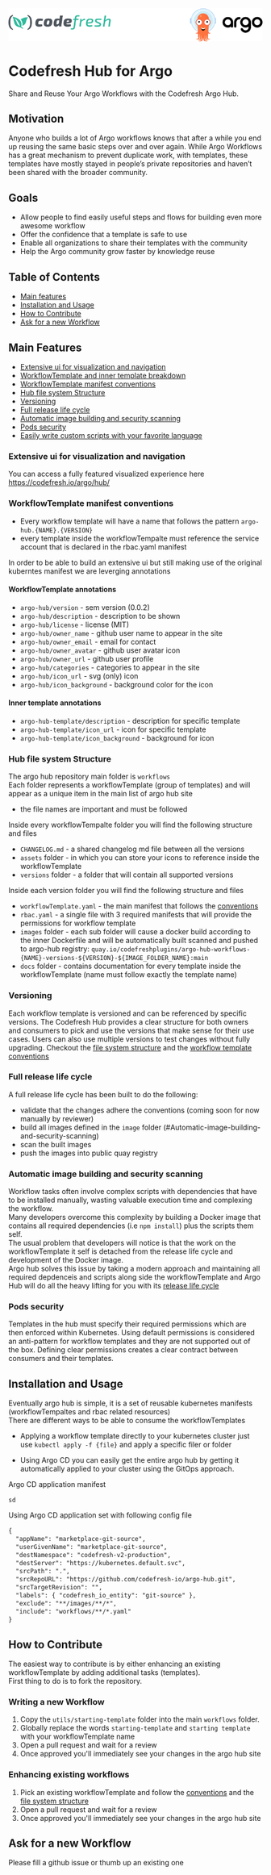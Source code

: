 <p align="center"><img src="./utils/icons/logo.png" alt="Codefresh"></p>

# Codefresh Hub for Argo

Share and Reuse Your Argo Workflows with the Codefresh Argo Hub.

## Motivation
Anyone who builds a lot of Argo workflows knows that after a while you end up reusing the same basic steps over and over again. While Argo Workflows has a great mechanism to prevent duplicate work, with templates, these templates have mostly stayed in people’s private repositories and haven’t been shared with the broader community.

## Goals
* Allow people to find easily useful steps and flows for building even more awesome workflow
* Offer the confidence that a template is safe to use
* Enable all organizations to share their templates with the community
* Help the Argo community grow faster by knowledge reuse

## Table of Contents
* [Main features](#Main-Features)
* [Installation and Usage](#Installation-and-Usage)
* [How to Contribute](#How-to-Contribute)
* [Ask for a new Workflow](#Ask-for-a-new-Workflow)

## Main Features
* [Extensive ui for visualization and navigation](#Extensive-ui-for-visualization-and-navigation) 
* [WorkflowTemplate and inner template breakdown](#WorkflowTemplate-and-inner-template-breakdown)
* [WorkflowTemplate manifest conventions](#WorkflowTemplate-manifest-conventions)
* [Hub file system Structure](#Hub-file-system-Structure)
* [Versioning](#Versioning)
* [Full release life cycle](#Full-release-life-cycle)
* [Automatic image building and security scanning](#Automatic-image-building-and-security-scanning)
* [Pods security](#Pods-security)
* [Easily write custom scripts with your favorite language](#Easily-write-custom-scripts-with-your-favorite-language)

### Extensive ui for visualization and navigation
You can access a fully featured visualized experience here https://codefresh.io/argo/hub/

### WorkflowTemplate manifest conventions
* Every workflow template will have a name that follows the pattern `argo-hub.{NAME}.{VERSION}`
* every template inside the workflowTempalte must reference the service account that is declared in the rbac.yaml manifest

In order to be able to build an extensive ui but still making use of the original kuberntes manifest we are leverging annotations

#### WorkflowTemplate annotations
* `argo-hub/version` - sem version (0.0.2)
* `argo-hub/description` - description to be shown
* `argo-hub/license` - license (MIT)
* `argo-hub/owner_name` - github user name to appear in the site
* `argo-hub/owner_email` - email for contact
* `argo-hub/owner_avatar` - github user avatar icon
* `argo-hub/owner_url` - github user profile
* `argo-hub/categories` - categories to appear in the site
* `argo-hub/icon_url` - svg (only) icon
* `argo-hub/icon_background` - background color for the icon

#### Inner template annotations
* `argo-hub-template/description` - description for specific template
* `argo-hub-template/icon_url` - icon for specific template
* `argo-hub-template/icon_background` - background for icon 


### Hub file system Structure
The argo hub repository main folder is `workflows` <br>
Each folder represents a workflowTemplate (group of templates) and will appear as a unique item in the main list of argo hub site <br>

* the file names are important and must be followed

Inside every workflowTempalte folder you will find the following structure and files <br>
* `CHANGELOG.md` - a shared changelog md file between all the versions
* `assets` folder - in which you can store your icons to reference inside the workflowTemplate
* `versions` folder - a folder that will contain all supported versions

Inside each version folder you will find the following structure and files <br>
* `workflowTemplate.yaml` - the main manifest that follows the [conventions](#WorkflowTemplate-manifest-conventions)
* `rbac.yaml` - a single file with 3 required manifests that will provide the permissions for workflow template
* `images` folder - each sub folder will cause a docker build according to the inner Dockerfile and will be automatically built scanned and pushed to argo-hub registry: `quay.io/codefreshplugins/argo-hub-workflows-{NAME}-versions-${VERSION}-${IMAGE_FOLDER_NAME}:main`
* `docs` folder - contains documentation for every template inside the workflowTemplate (name must follow exactly the template name)

### Versioning
Each workflow template is versioned and can be referenced by specific versions. The Codefresh Hub provides a clear structure for both owners and consumers to pick and use the versions that make sense for their use cases. Users can also use multiple versions to test changes without fully upgrading.
Checkout the [file system structure](#Hub-file-system-Structure) and the [workflow template conventions](#WorkflowTemplate-manifest-conventions)

### Full release life cycle
A full release life cycle has been built to do the following:
* validate that the changes adhere the conventions (coming soon for now manually by reviewer)
* build all images defined in the `image` folder (#Automatic-image-building-and-security-scanning)
* scan the built images
* push the images into public quay registry

### Automatic image building and security scanning
Workflow tasks often involve complex scripts with dependencies that have to be installed manually, wasting valuable execution time and complexing the workflow. <br>
Many developers overcome this complexity by building a Docker image that contains all required dependencies (i.e `npm install`) plus the scripts them self. <br>
The usual problem that developers will notice is that the work on the workflowTemplate it self is detached from the release life cycle and development of the Docker image. <br>
Argo hub solves this issue by taking a modern approach and maintaining all required depdenceis and scripts along side the workflowTemplate and Argo Hub will do all the heavy lifting for you with its [release life cycle](#Full-release-life-cycle) 

### Pods security
Templates in the hub must specify their required permissions which are then enforced within Kubernetes. Using default permissions is considered an anti-pattern for workflow templates and they are not supported out of the box. Defining clear permissions creates a clear contract between consumers and their templates.

## Installation and Usage
Eventually argo hub is simple, it is a set of reusable kubernetes manifests (workflowTempaltes and rbac related resources)<br>
There are different ways to be able to consume the workflowTemplates

* Applying a workflow template directly to your kubernetes cluster
just use `kubectl apply -f {file}` and apply a specific filer or folder 

* Using Argo CD you can easily get the entire argo hub by getting it automatically applied to your cluster using the GitOps approach. <br>

Argo CD application manifest

```
sd

```

Using Argo CD application set with following config file
```
{
  "appName": "marketplace-git-source",
  "userGivenName": "marketplace-git-source",
  "destNamespace": "codefresh-v2-production",
  "destServer": "https://kubernetes.default.svc",
  "srcPath": ".",
  "srcRepoURL": "https://github.com/codefresh-io/argo-hub.git",
  "srcTargetRevision": "",
  "labels": { "codefresh_io_entity": "git-source" },
  "exclude": "**/images/**/*",
  "include": "workflows/**/*.yaml"
}
```

##

## How to Contribute
The easiest way to contribute is by either enhancing an existing workflowTemplate by adding additional tasks (templates). <br>
First thing to do is to fork the repository.

### Writing a new Workflow
1. Copy the `utils/starting-template` folder into the main `workflows` folder.
2. Globally replace the words `starting-template` and `starting template` with your workflowTemplate name
2. Open a pull request and wait for a review <br>
3. Once approved you'll immediately see your changes in the argo hub site

### Enhancing existing workflows
1. Pick an existing workflowTemplate and follow the [conventions](#WorkflowTemplate-manifest-conventions) and the [file system structure](#Hub-file-system-Structure) <br>
2. Open a pull request and wait for a review <br>
3. Once approved you'll immediately see your changes in the argo hub site


## Ask for a new Workflow

Please fill a github issue or thumb up an existing one




